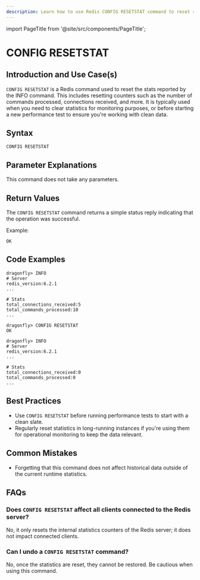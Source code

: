 ```yaml
---
description: Learn how to use Redis CONFIG RESETSTAT command to reset statistics of the server.
---
```


import PageTitle from '@site/src/components/PageTitle';

# CONFIG RESETSTAT

<PageTitle title="Redis CONFIG RESETSTAT Explained (Better Than Official Docs)" />

## Introduction and Use Case(s)

`CONFIG RESETSTAT` is a Redis command used to reset the stats reported by the INFO command. This includes resetting counters such as the number of commands processed, connections received, and more. It is typically used when you need to clear statistics for monitoring purposes, or before starting a new performance test to ensure you're working with clean data.

## Syntax

```cli
CONFIG RESETSTAT
```

## Parameter Explanations

This command does not take any parameters.

## Return Values

The `CONFIG RESETSTAT` command returns a simple status reply indicating that the operation was successful.

Example:

```
OK
```

## Code Examples

```cli
dragonfly> INFO
# Server
redis_version:6.2.1
...

# Stats
total_connections_received:5
total_commands_processed:10
...

dragonfly> CONFIG RESETSTAT
OK

dragonfly> INFO
# Server
redis_version:6.2.1
...

# Stats
total_connections_received:0
total_commands_processed:0
...
```

## Best Practices

- Use `CONFIG RESETSTAT` before running performance tests to start with a clean slate.
- Regularly reset statistics in long-running instances if you're using them for operational monitoring to keep the data relevant.

## Common Mistakes

- Forgetting that this command does not affect historical data outside of the current runtime statistics.

## FAQs

### Does `CONFIG RESETSTAT` affect all clients connected to the Redis server?

No, it only resets the internal statistics counters of the Redis server; it does not impact connected clients.

### Can I undo a `CONFIG RESETSTAT` command?

No, once the statistics are reset, they cannot be restored. Be cautious when using this command.
